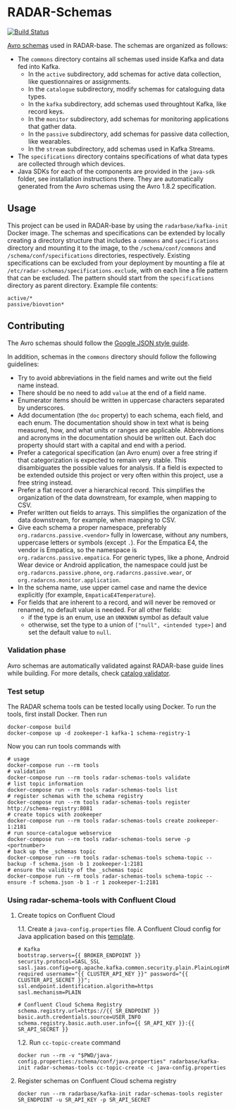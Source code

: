# RADAR-Schemas

[![Build Status](https://travis-ci.org/RADAR-base/RADAR-Schemas.svg?branch=master)](https://travis-ci.org/RADAR-base/RADAR-Schemas)

[Avro schemas](https://avro.apache.org/docs/1.8.2/spec.html) used in RADAR-base. The schemas are organized as follows:

- The `commons` directory contains all schemas used inside Kafka and data fed into Kafka.
  - In the `active` subdirectory, add schemas for active data collection, like questionnaires or assignments.
  - In the `catalogue` subdirectory, modify schemas for cataloguing data types.
  - In the `kafka` subdirectory, add schemas used throughtout Kafka, like record keys.
  - In the `monitor` subdirectory, add schemas for monitoring applications that gather data.
  - In the `passive` subdirectory, add schemas for passive data collection, like wearables.
  - In the `stream` subdirectory, add schemas used in Kafka Streams.
- The `specifications` directory contains specifications of what data types are collected through which devices.
- Java SDKs for each of the components are provided in the `java-sdk` folder, see installation instructions there. They are automatically generated from the Avro schemas using the Avro 1.8.2 specification.

## Usage

This project can be used in RADAR-base by using the `radarbase/kafka-init` Docker image. The schemas and specifications can be extended by locally creating a directory structure that includes a `commons` and `specifications` directory and mounting it to the image, to the `/schema/conf/commons` and `/schema/conf/specifications` directories, respectively. Existing specifications can be excluded from your deployment by mounting a file at `/etc/radar-schemas/specifications.exclude`, with on each line a file pattern that can be excluded. The pattern should start from the `specifications` directory as parent directory. Example file contents:
```
active/*
passive/biovotion*
```

## Contributing

The Avro schemas should follow the [Google JSON style guide](https://google.github.io/styleguide/jsoncstyleguide.xml).

In addition, schemas in the `commons` directory should follow the following guidelines:

- Try to avoid abbreviations in the field names and write out the field name instead.
- There should be no need to add `value` at the end of a field name.
- Enumerator items should be written in uppercase characters separated by underscores.
- Add documentation (the `doc` property) to each schema, each field, and each enum. The documentation should show in text what is being measured, how, and what units or ranges are applicable. Abbreviations and acronyms in the documentation should be written out. Each doc property should start with a capital and end with a period.
- Prefer a categorical specification (an Avro enum) over a free string if that categorization is expected to remain very stable. This disambiguates the possible values for analysis. If a field is expected to be extended outside this project or very often within this project, use a free string instead.
- Prefer a flat record over a hierarchical record. This simplifies the organization of the data downstream, for example, when mapping to CSV.
- Prefer written out fields to arrays. This simplifies the organization of the data downstream, for example, when mapping to CSV.
- Give each schema a proper namespace, preferably `org.radarcns.passive.<vendor>` fully in lowercase, without any numbers, uppercase letters or symbols (except `.`). For the Empatica E4, the vendor is Empatica, so the namespace is `org.radarcns.passive.empatica`. For generic types, like a phone, Android Wear device or Android application, the namespace could just be `org.radarcns.passive.phone`, `org.radarcns.passive.wear`, or `org.radarcns.monitor.application`.
- In the schema name, use upper camel case and name the device explicitly (for example, `EmpaticaE4Temperature`).
- For fields that are inherent to a record, and will never be removed or renamed, no default value is needed. For all other fields:
  - if the type is an enum, use an `UNKNOWN` symbol as default value
  - otherwise, set the type to a union of `["null", <intended type>]` and set the default value to `null`.

### Validation phase

Avro schemas are automatically validated against RADAR-base guide lines while building. For more details, check [catalog validator](java-sdk/radar-schemas-tools).

### Test setup

The RADAR schema tools can be tested locally using Docker. To run the tools, first install Docker. Then run

```shell
docker-compose build
docker-compose up -d zookeeper-1 kafka-1 schema-registry-1
```
Now you can run tools commands with
```shell
# usage
docker-compose run --rm tools
# validation
docker-compose run --rm tools radar-schemas-tools validate
# list topic information
docker-compose run --rm tools radar-schemas-tools list
# register schemas with the schema registry
docker-compose run --rm tools radar-schemas-tools register http://schema-registry:8081
# create topics with zookeeper
docker-compose run --rm tools radar-schemas-tools create zookeeper-1:2181
# run source-catalogue webservice
docker-compose run --rm tools radar-schemas-tools serve -p <portnumber>
# back up the _schemas topic
docker-compose run --rm tools radar-schemas-tools schema-topic --backup -f schema.json -b 1 zookeeper-1:2181
# ensure the validity of the _schemas topic
docker-compose run --rm tools radar-schemas-tools schema-topic --ensure -f schema.json -b 1 -r 1 zookeeper-1:2181
```

### Using radar-schema-tools with Confluent Cloud

1. Create topics on Confluent Cloud 

    1.1. Create a `java-config.properties` file. A Confluent Cloud config for Java application based on this [template](https://github.com/confluentinc/configuration-templates/blob/master/clients/cloud/java-sr.config).

    ```properties
    # Kafka
    bootstrap.servers={{ BROKER_ENDPOINT }}
    security.protocol=SASL_SSL
    sasl.jaas.config=org.apache.kafka.common.security.plain.PlainLoginModule required username="{{ CLUSTER_API_KEY }}" password="{{ CLUSTER_API_SECRET }}";
    ssl.endpoint.identification.algorithm=https
    sasl.mechanism=PLAIN

    # Confluent Cloud Schema Registry
    schema.registry.url=https://{{ SR_ENDPOINT }}
    basic.auth.credentials.source=USER_INFO
    schema.registry.basic.auth.user.info={{ SR_API_KEY }}:{{ SR_API_SECRET }}
    ```
    1.2. Run `cc-topic-create` command

    ```
    docker run --rm -v "$PWD/java-config.properties:/schema/conf/java.properties" radarbase/kafka-init radar-schemas-tools cc-topic-create -c java-config.properties
    ```
        
2. Register schemas on Confluent Cloud schema registry

    ```
    docker run --rm radarbase/kafka-init radar-schemas-tools register SR_ENDPOINT -u SR_API_KEY -p SR_API_SECRET
    ```
